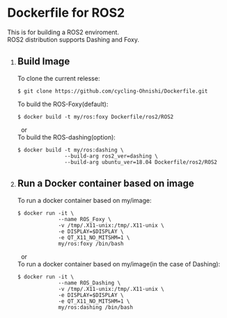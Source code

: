 # Dockerfile for ROS2
This is for building a ROS2 enviroment.  
ROS2 distribution supports Dashing and Foxy.

1. ## Build Image
    To clone the current relesse:
    ```bash:bash
    $ git clone https://github.com/cycling-Ohnishi/Dockerfile.git
    ```
    To build the ROS-Foxy(default):
    ```bash:bash
    $ docker build -t my/ros:foxy Dockerfile/ros2/ROS2
    ```
    &nbsp;&nbsp;or  
    To build the ROS-dashing(option):
    ```bash:bash
    $ docker build -t my/ros:dashing \
                   --build-arg ros2_ver=dashing \
                   --build-arg ubuntu_ver=18.04 Dockerfile/ros2/ROS2
    ```

2. ## Run a Docker container based on image
    To run a docker container based on my/image:
    ```bash:bash
    $ docker run -it \
                 --name ROS_Foxy \
                 -v /tmp/.X11-unix:/tmp/.X11-unix \
                 -e DISPLAY=$DISPLAY \
                 -e QT_X11_NO_MITSHM=1 \
                 my/ros:foxy /bin/bash
    ```
    &nbsp;&nbsp;or  
    To run a docker container based on my/image(in the case of Dashing):
    ```bash:bash
    $ docker run -it \
                 --name ROS_Dashing \
                 -v /tmp/.X11-unix:/tmp/.X11-unix \
                 -e DISPLAY=$DISPLAY \
                 -e QT_X11_NO_MITSHM=1 \
                 my/ros:dashing /bin/bash
    ```